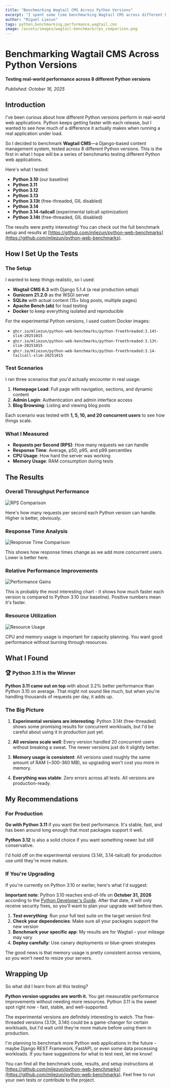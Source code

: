```yaml
---
title: "Benchmarking Wagtail CMS Across Python Versions"
excerpt: "I spent some time benchmarking Wagtail CMS across different Python versions to see how performance varies. The results are pretty interesting - Python 3.11 comes out on top with some solid improvements over 3.10."
author: "Miguel Liezun"
tags: python,benchmarking,performance,wagtail,cms
image: /assets/images/wagtail-benchmark/rps_comparison.png
---
```


# Benchmarking Wagtail CMS Across Python Versions

**Testing real-world performance across 8 different Python versions**

*Published: October 16, 2025*

## Introduction

I've been curious about how different Python versions perform in real-world web applications. Python keeps getting faster with each release, but I wanted to see how much of a difference it actually makes when running a real application under load.

So I decided to benchmark **Wagtail CMS**—a Django-based content management system, tested across 8 different Python versions. This is the first in what I hope will be a series of benchmarks testing different Python web applications.

Here's what I tested:
- **Python 3.10** (our baseline)
- **Python 3.11** 
- **Python 3.12**
- **Python 3.13**
- **Python 3.13t** (free-threaded, GIL disabled)
- **Python 3.14**
- **Python 3.14-tailcall** (experimental tailcall optimization)
- **Python 3.14t** (free-threaded, GIL disabled)

The results were pretty interesting! You can check out the full benchmark setup and results at [https://github.com/mliezun/python-web-benchmarks](https://github.com/mliezun/python-web-benchmarks).

## How I Set Up the Tests

### The Setup
I wanted to keep things realistic, so I used:
- **Wagtail CMS 6.3** with Django 5.1.4 (a real production setup)
- **Gunicorn 21.2.0** as the WSGI server
- **SQLite** with actual content (15+ blog posts, multiple pages)
- **Apache Bench (ab)** for load testing
- **Docker** to keep everything isolated and reproducible

For the experimental Python versions, I used custom Docker images:
- `ghcr.io/mliezun/python-web-benchmarks/python-freethreaded:3.14t-slim-20251015`
- `ghcr.io/mliezun/python-web-benchmarks/python-freethreaded:3.13t-slim-20251015`  
- `ghcr.io/mliezun/python-web-benchmarks/python-freethreaded:3.14-tailcall-slim-20251015`

### Test Scenarios
I ran three scenarios that you'd actually encounter in real usage:

1. **Homepage Load**: Full page with navigation, sections, and dynamic content
2. **Admin Login**: Authentication and admin interface access  
3. **Blog Browsing**: Listing and viewing blog posts

Each scenario was tested with **1, 5, 10, and 20 concurrent users** to see how things scale.

### What I Measured
- **Requests per Second (RPS)**: How many requests we can handle
- **Response Time**: Average, p50, p95, and p99 percentiles
- **CPU Usage**: How hard the server was working
- **Memory Usage**: RAM consumption during tests

## The Results

### Overall Throughput Performance

![RPS Comparison](/assets/images/wagtail-benchmark/rps_comparison.png)

Here's how many requests per second each Python version can handle. Higher is better, obviously.

### Response Time Analysis

![Response Time Comparison](/assets/images/wagtail-benchmark/response_time_comparison.png)

This shows how response times change as we add more concurrent users. Lower is better here.

### Relative Performance Improvements

![Performance Gains](/assets/images/wagtail-benchmark/performance_gains.png)

This is probably the most interesting chart - it shows how much faster each version is compared to Python 3.10 (our baseline). Positive numbers mean it's faster.

### Resource Utilization

![Resource Usage](/assets/images/wagtail-benchmark/resource_usage.png)

CPU and memory usage is important for capacity planning. You want good performance without burning through resources.

## What I Found

### 🏆 Python 3.11 is the Winner

**Python 3.11 came out on top** with about 3.2% better performance than Python 3.10 on average. That might not sound like much, but when you're handling thousands of requests per day, it adds up.

### The Big Picture

1. **Experimental versions are interesting**: Python 3.14t (free-threaded) shows some promising results for concurrent workloads, but I'd be careful about using it in production just yet.

2. **All versions scale well**: Every version handled 20 concurrent users without breaking a sweat. The newer versions just do it slightly better.

3. **Memory usage is consistent**: All versions used roughly the same amount of RAM (~300-360 MB), so upgrading won't cost you more in memory.

4. **Everything was stable**: Zero errors across all tests. All versions are production-ready.

## My Recommendations

### For Production

**Go with Python 3.11** if you want the best performance. It's stable, fast, and has been around long enough that most packages support it well.

**Python 3.12** is also a solid choice if you want something newer but still conservative.

I'd hold off on the experimental versions (3.14t, 3.14-tailcall) for production use until they're more mature.

### If You're Upgrading

If you're currently on Python 3.10 or earlier, here's what I'd suggest:

**Important note**: Python 3.10 reaches end-of-life on **October 31, 2026** according to the [Python Developer's Guide](https://devguide.python.org/versions/). After that date, it will only receive security fixes, so you'll want to plan your upgrade well before then.

1. **Test everything**: Run your full test suite on the target version first
2. **Check your dependencies**: Make sure all your packages support the new version  
3. **Benchmark your specific app**: My results are for Wagtail - your mileage may vary
4. **Deploy carefully**: Use canary deployments or blue-green strategies

The good news is that memory usage is pretty consistent across versions, so you won't need to resize your servers.

## Wrapping Up

So what did I learn from all this testing?

**Python version upgrades are worth it.** You get measurable performance improvements without needing more resources. Python 3.11 is the sweet spot right now - fast, stable, and well-supported.

The experimental versions are definitely interesting to watch. The free-threaded versions (3.13t, 3.14t) could be a game-changer for certain workloads, but I'd wait until they're more mature before using them in production.

I'm planning to benchmark more Python web applications in the future - maybe Django REST Framework, FastAPI, or even some data processing workloads. If you have suggestions for what to test next, let me know!

You can find all the benchmark code, results, and setup instructions at [https://github.com/mliezun/python-web-benchmarks](https://github.com/mliezun/python-web-benchmarks). Feel free to run your own tests or contribute to the project.
